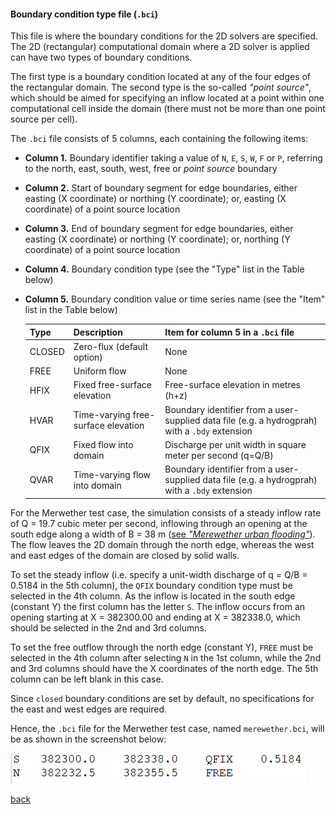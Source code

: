 #### Boundary condition type file (`.bci`)

This file is where the boundary conditions for the 2D solvers are specified. The 2D (rectangular) computational domain where a 2D solver is applied can have two types of boundary conditions.

The first type is a boundary condition located at any of the four edges of the rectangular domain. The second type is the so-called *"point source"*, which should be aimed for specifying an inflow located at a point within one computational cell inside the domain (there must not be more than one point source per cell).

The `.bci` file consists of 5 columns, each containing the following items:

- **Column 1.** Boundary identifier taking a value of `N`, `E`, `S`, `W`, `F` or `P`, referring to the north, east, south, west, free or _point source_ boundary 

- **Column 2.** Start of boundary segment for edge boundaries, either easting (X coordinate) or northing (Y coordinate); or, easting (X coordinate) of a point source location

- **Column 3.** End of boundary segment for edge boundaries, either easting (X coordinate) or northing (Y coordinate); or, northing (Y coordinate) of a point source location

- **Column 4.** Boundary condition type (see the "Type" list in the Table below)

- **Column 5.** Boundary condition value or time series name (see the "Item" list in the Table below)

  | Type | Description | Item for column 5 in a `.bci` file |
   | :---         | :---      | :--- |
   | CLOSED   | Zero-flux (default option)     | None  |
   | FREE     | Uniform flow       | None   |
   | HFIX     | Fixed free-surface elevation      | Free-surface elevation in metres (h+z)   |
   | HVAR     | Time-varying free-surface elevation       | Boundary identifier from a user-supplied data file (e.g. a hydrogprah) with a `.bdy` extension |
   | QFIX     | Fixed flow into domain     | Discharge per unit width in square meter per second (q=Q/B)    |
   | QVAR     | Time-varying flow into domain       | Boundary identifier from a user-supplied data file (e.g. a hydrogprah) with a `.bdy` extension     |

For the Merwether test case, the simulation consists of a steady inflow rate of Q = 19.7 cubic meter per second, inflowing through an opening at the south edge along a width of B = 38 m ([see *"Merewether urban flooding"*](/Merewether.md)). The flow leaves the 2D domain through the north edge, whereas the west and east edges of the domain are closed by solid walls.

To set the steady inflow (i.e. specify a unit-width discharge of q = Q/B = 0.5184 in the 5th column), the `QFIX` boundary condition type must be selected in the 4th column. As the inflow is located in the south edge (constant Y) the first column has the letter `S`. The inflow occurs from an opening starting at X = 382300.00 and ending at X = 382338.0, which should be selected in the 2nd and 3rd columns.  

To set the free outflow through the north edge (constant Y), `FREE` must be selected in the 4th column after selecting `N` in the 1st column, while the 2nd and 3rd columns should have the X coordinates of the north edge. The 5th column can be left blank in this case. 

Since `closed` boundary conditions are set by default, no specifications for the east and west edges are required.   

Hence, the `.bci` file for the Merwether test case, named `merewether.bci`, will be as shown in the screenshot below:

![image](/Figures/mer9.png)

[back](/Merewether1.md)
